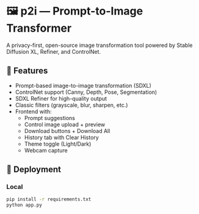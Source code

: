 # 🖼️ p2i — Prompt-to-Image Transformer

A privacy-first, open-source image transformation tool powered by Stable Diffusion XL, Refiner, and ControlNet.

## 🔧 Features

- Prompt-based image-to-image transformation (SDXL)
- ControlNet support (Canny, Depth, Pose, Segmentation)
- SDXL Refiner for high-quality output
- Classic filters (grayscale, blur, sharpen, etc.)
- Frontend with:
  - Prompt suggestions
  - Control image upload + preview
  - Download buttons + Download All
  - History tab with Clear History
  - Theme toggle (Light/Dark)
  - Webcam capture

## 🚀 Deployment

### Local

```bash
pip install -r requirements.txt
python app.py